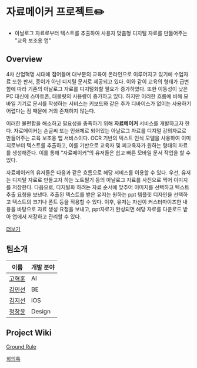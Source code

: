 # 자료메이커 프로젝트✏️

* 아날로그 자료로부터 텍스트를 추출하여 사용자 맞춤형 디지털 자료를 만들어주는  "교육 보조용 앱"

## Overview
4차 산업혁명 시대에 접어들며 대부분의 교육이 온라인으로 이루어지고 있기에 수업자료 또한 판서, 종이가 아닌 디지털 문서로 제공되고 있다. 이와 같이 교육의 형태가 급변함에 따라 기존의 아날로그 자료를 디지털화할 필요가 증가하였다. 또한 이동성이 낮은 PC 대신에 스마트폰, 태블릿의 사용량이 증가하고 있다. 하지만 이러한 흐름에 비해 모바일 기기로 문서를 작성하는 서비스는 키보드와 같은 추가 디바이스가 없이는 사용하기 어렵다는 점 때문에 거의 존재하지 않는다.

이러한 불편함을 해소하고 필요성을 충족하기 위해 **자료메이커** 서비스를 개발하고자 한다. 자료메이커는 손글씨 또는 인쇄체로 되어있는 아날로그 자료를 디지털 강의자료로 만들어주는 교육 보조용 앱 서비스이다. OCR 기반의 텍스트 인식 모델을 사용하여 이미지로부터 텍스트를 추출하고, 이를 기반으로 교육자 및 피교육자가 원하는 형태의 자료를 생성해준다. 이를 통해 “자료메이커”의 유저들은 쉽고 빠른 모바일 문서 작업을 할 수 있다.

자료메이커의 유저들은 다음과 같은 흐름으로 해당 서비스를 이용할 수 있다. 우선, 유저는 디지털 자료로 만들고자 하는 노트필기 등의 아날로그 자료를 사진으로 찍어 이미지를 저장한다. 다음으로, 디지털화 하려는 자료 순서에 맞추어 이미지를 선택하고 텍스트 추출 요청을 보낸다. 추출된 텍스트를 받은 유저는 원하는 ppt 템플릿 디자인을 선택하고 텍스트의 크기나 폰트 등을 적용할 수 있다. 이후, 유저는 자신이 커스터마이즈한 내용을 바탕으로 자료 생성 요청을 보내고, ppt자료가 완성되면 해당 자료를 다운로드 받아 앱에서 저장하고 관리할 수 있다.

[더보기](https://dour-dianella-55a.notion.site/e84006a862d84398b4305d41705db890)


## 팀소개

| 이름                                  | 개발 분야 |
| --| -- |
| [고혁훈](https://github.com/hhzzang)  | AI        |
| [김민선](https://github.com/apphia39) | BE        |
| [김지선](https://github.com/zzisun)   | iOS       |
| [정창윤](https://github.com/jcy9503)  | Design    |



## Project Wiki

[Ground Rule](https://github.com/PGHJteam/Project/wiki/Ground-Rule)

[회의록](https://gummycode.notion.site/c1c02f36aac743d097818bf8cbe08e24)
